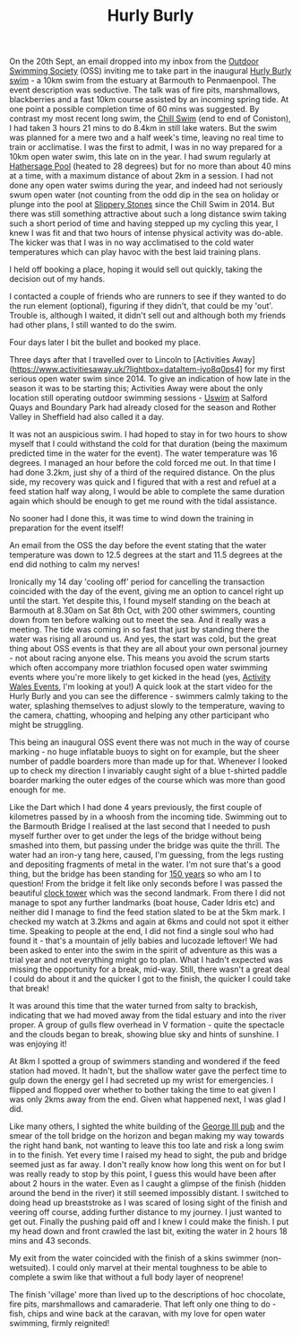 ﻿---
layout: post
title: Hurly Burly
description: A 10km open water swim at Barmouth
image: https://c1.staticflickr.com/5/4490/37334580160_a3e2c2f567_h_d.jpg
image-url: https://www.flickr.com/photos/bennbeck/albums/72157687620567654
thumb: https://c1.staticflickr.com/5/4453/37541238202_875511c3f5_n_d.jpg
thumb-square: https://c1.staticflickr.com/5/4453/37541238202_875511c3f5_q_d.jpg
tags: [ swimming ]
country: Wales
published: true
---

On the 20th Sept, an email dropped into my inbox from the [Outdoor Swimming Society](https://www.outdoorswimmingsociety.com/) (OSS) inviting me to take part in
the inaugural [Hurly Burly swim](https://www.outdoorswimmingsociety.com/the-hurly-burly/) - a 10km swim from the estuary at Barmouth to Penmaenpool.
The event description was seductive. The talk was of fire pits, marshmallows, blackberries and a fast 10km course assisted by an incoming spring tide. 
At one point a possible completion time of 60 mins was suggested. By contrast my most recent long swim, the [Chill Swim](http://www.chillswim.com/the-swims/coniston-end-to-end/) (end to end of Coniston),
I had taken 3 hours 21 mins to do 8.4km in still lake waters. But the swim was planned for a mere two and a half week's time, leaving no real time to 
train or acclimatise. I was the first to admit, I was in no way prepared for a 10km open water swim, this late on in the year. 
I had swum regularly at [Hathersage Pool](http://www.hathersageswimmingpool.co.uk/) (heated to 28 degrees) but for no more than about 40 mins at a time, 
with a maximum distance of about 2km in a session. I had not done any open water swims during the year, and indeed had not seriously swum open water 
(not counting from the odd dip in the sea on holiday or plunge into the pool at [Slippery Stones](https://wildswim.com/slippery-stones-plunge-pool_1) 
since the Chill Swim in 2014. But there was still something attractive about such a long distance swim taking such a short period of time and having 
stepped up my cycling this year, I knew I was fit and that two hours of intense physical activity was do-able. 
The kicker was that I was in no way acclimatised to the cold water temperatures which can play havoc with the best laid training plans. 

I held off booking a place, hoping it would sell out quickly, taking the decision out of my hands.  

I contacted a couple of friends who are runners to see if they wanted to do the run element (optional), figuring if they didn't, that could be my 'out'.
Trouble is, although I waited, it didn't sell out and although both my friends had other plans, I still wanted to do the swim. 

Four days later I bit the bullet and booked my place. 

Three days after that I travelled over to Lincoln to [Activities Away](https://www.activitiesaway.uk/?lightbox=dataItem-iyo8q0ps4] for my first serious open 
water swim since 2014. To give an indication of how late in the season it was to be starting this; Activities Away were about the only location still 
operating outdoor swimming sessions - [Uswim](http://www.uswimopenwater.com/) at Salford Quays and Boundary Park had already closed for the season and Rother 
Valley in Sheffield had also called it a day. 

It was not an auspicious swim. I had hoped to stay in for two hours to show myself that I could withstand the cold for that duration 
(being the maximum predicted time in the water for the event). The water temperature was 16 degrees. I managed an hour before the cold forced me out. 
In that time I had done 3.2km, just shy of a third of the required distance. On the plus side, my recovery was quick and I figured that with a rest 
and refuel at a feed station half way along, I would be able to complete the same duration again which should be enough to get me round with the tidal assistance. 

No sooner had I done this, it was time to wind down the training in preparation for the event itself!   

An email from the OSS the day before the event stating that the water temperature was down to 12.5 degrees at the start and 11.5 degrees at 
the end did nothing to calm my nerves! 

Ironically my 14 day 'cooling off' period for cancelling the transaction coincided with the day of the event, giving me an option to cancel right up until 
the start. Yet despite this, I found myself standing on the beach at Barmouth at 8.30am on Sat 8th Oct, with 200 other swimmers, counting down from ten before 
walking out to meet the sea. And it really was a meeting. The tide was coming in so fast that just by standing there the water was rising all around us. 
And yes, the start was cold, but the great thing about OSS events is that they are all about your own personal journey - not about racing anyone else. 
This means you avoid the scrum starts which often accompany more triathlon focused open water swimming events where you're more likely to get kicked in 
the head (yes, [Activity Wales Events](http://www.activitywalesevents.com/), I'm looking at you!) A quick look at the start video for the Hurly Burly and 
you can see the difference - swimmers calmly taking to the water, splashing themselves to adjust slowly to the temperature, waving to the camera, chatting, 
whooping and helping any other participant who might be struggling.

This being an inaugural OSS event there was not much in the way of course marking - no huge inflatable buoys to sight on for example, but the sheer number 
of paddle boarders more than made up for that. Whenever I looked up to check my direction I invariably caught sight of a blue t-shirted paddle boarder marking 
the outer edges of the course which was more than good enough for me.

Like the Dart which I had done 4 years previously, the first couple of kilometres passed by in a whoosh from the incoming tide. Swimming out to the Barmouth Bridge 
I realised at the last second that I needed to push myself further over to get under the legs of the bridge without being smashed into them, but passing under the 
bridge was quite the thrill. The water had an iron-y tang here, caused, I'm guessing, from the legs rusting and depositing fragments of metal in the water. 
I'm not sure that's a good thing, but the bridge has been standing for [150 years](http://www.dailypost.co.uk/news/north-wales-news/celebrations-mark-150th-anniversary-barmouth-13726951) so who am I to question! 
From the bridge it felt like only seconds before I was passed the beautiful [clock tower](https://www.google.co.uk/search?q=barmouth+clock+tower&source=lnms&tbm=isch&sa=X&ved=0ahUKEwjLq9_KoePWAhUpB8AKHd4xAGkQ_AUICygC&biw=1517&bih=735)
which was the second landmark. From there I did not manage to spot any further landmarks (boat house, Cader Idris etc) and neither did I manage to find the feed 
station slated to be at the 5km mark. I checked my watch at 3.2kms and again at 6kms and could not spot it either time. 
Speaking to people at the end, I did not find a single soul who had found it - that's a mountain of jelly babies and lucozade leftover! 
We had been asked to enter into the swim in the spirit of adventure as this was a trial year and not everything might go to plan. What I hadn't expected was missing 
the opportunity for a break, mid-way. Still, there wasn't a great deal I could do about it and the quicker I got to the finish, the quicker I could take that break! 

It was around this time that the water turned from salty to brackish, indicating that we had moved away from the tidal estuary and into the river proper. 
A group of gulls flew overhead in V formation - quite the spectacle and the clouds began to break, showing blue sky and hints of sunshine. I was enjoying it!

At 8km I spotted a group of swimmers standing and wondered if the feed station had moved. It hadn't, but the shallow water gave the perfect time to gulp down the 
energy gel I had secreted up my wrist for emergencies. I flipped and flopped over whether to bother taking the time to eat given I was only 2kms away from the end. 
Given what happened next, I was glad I did.

Like many others, I sighted the white building of the [George III pub](https://www.georgethethird.co.uk/) and the smear of the toll bridge on the horizon and 
began making my way towards the right hand bank, not wanting to leave this too late and risk a long swim in to the finish. Yet every time I raised my head to sight, 
the pub and bridge seemed just as far away. I don't really know how long this went on for but I was really ready to stop by this point, I guess this would have been 
after about 2 hours in the water. Even as I caught a glimpse of the finish (hidden around the bend in the river) it still seemed impossibly distant. 
I switched to doing head up breaststroke as I was scared of losing sight of the finish and veering off course, adding further distance to my journey. 
I just wanted to get out. Finally the pushing paid off and I knew I could make the finish. I put my head down and front crawled the last bit, exiting the water 
in 2 hours 18 mins and 43 seconds. 

My exit from the water coincided with the finish of a skins swimmer (non-wetsuited). 
I could only marvel at their mental toughness to be able to complete a swim like that without a full body layer of neoprene!  

The finish 'village' more than lived up to the descriptions of hoc chocolate, fire pits, marshmallows and camaraderie. 
That left only one thing to do - fish, chips and wine back at the caravan, with my love for open water swimming, firmly reignited!